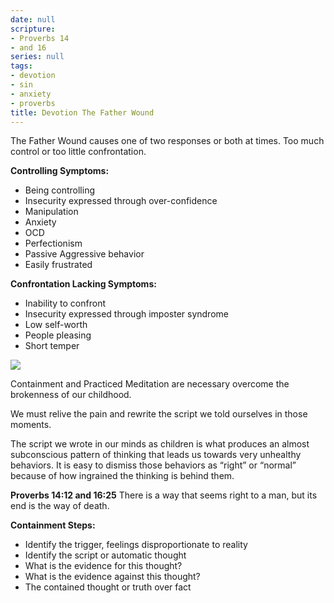 ```yaml
---
date: null
scripture:
- Proverbs 14
- and 16
series: null
tags:
- devotion
- sin
- anxiety
- proverbs
title: Devotion The Father Wound
---
```



The Father Wound causes one of two responses or both at times. Too much control or too little confrontation.

**Controlling Symptoms:**

- Being controlling
- Insecurity expressed through over-confidence
- Manipulation
- Anxiety
- OCD
- Perfectionism
- Passive Aggressive behavior
- Easily frustrated

**Confrontation Lacking Symptoms:**

- Inability to confront
- Insecurity expressed through imposter syndrome
- Low self-worth
- People pleasing
- Short temper

![](6239516d18a54b20dc573dccd5e6d2bd.png)

Containment and Practiced Meditation are necessary overcome the brokenness of our childhood.

We must relive the pain and rewrite the script we told ourselves in those moments.

The script we wrote in our minds as children is what produces an almost subconscious pattern of thinking that leads us towards very unhealthy behaviors. It is easy to dismiss those behaviors as “right” or “normal” because of how ingrained the thinking is behind them.

**Proverbs 14:12 and 16:25**
There is a way that seems right to a man, but its end is the way of death.

**Containment Steps:**

- Identify the trigger, feelings disproportionate to reality
- Identify the script or automatic thought
- What is the evidence for this thought?
- What is the evidence against this thought?
- The contained thought or truth over fact